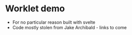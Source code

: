 # Worklet demo

- For no particular reason built with svelte
- Code mostly stolen from Jake Archibald - links to come
